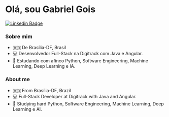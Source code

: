 # Olá, sou Gabriel Gois

[![Linkedin Badge](https://camo.githubusercontent.com/959e42c16d83d71891e40d4101023f84dfe9156b6875f05530fb0dca6f33c439/68747470733a2f2f696d672e736869656c64732e696f2f62616467652f2d4c696e6b6564496e2d626c75653f7374796c653d666c61742d737175617265266c6f676f3d4c696e6b6564696e266c6f676f436f6c6f723d7768697465266c696e6b3d68747470733a2f2f7777772e6c696e6b6564696e2e636f6d2f696e2f6761627269656c2d676f69732d3237383635353161382f)](https://www.linkedin.com/in/gabriel-gois-2786551a8/)

### [](https://github.com/gabriel-dotcom/gabriel-gois#sobre-mim)Sobre mim

-   🇧🇷  De Brasília-DF, Brasil
-   💻  Desenvolvedor Full-Stack na Digitrack com Java e Angular.
-   🏃  Estudando com afinco Python, Software Engineering, Machine Learning, Deep Learning e IA.

### [](https://github.com/gabriel-dotcom/gabriel-gois#about-me)About me

-   🇧🇷  From Brasília-DF, Brazil
-   💻  Full-Stack Developer at Digitrack with Java and Angular.
-   🏃  Studying hard Python, Software Engineering, Machine Learning, Deep Learning e AI.
